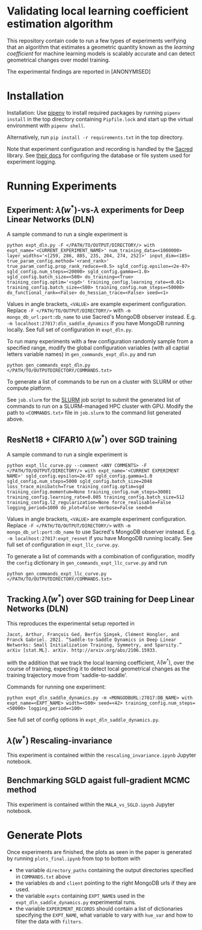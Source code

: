 # Validating local learning coefficient estimation algorithm
This repository contain code to run a few types of experiments verifying that an algorithm that estimates a geometric quantity known as the *learning coefficient* for machine learning models is scalably accurate and can detect geometrical changes over model training. 

The experimental findings are reported in [ANONYMISED]

# Installation 
Installation: Use [pipenv](https://pipenv.pypa.io/en/latest/) to install required packages by running `pipenv install` in the top directory containing `Pipfile.lock` and start up the virtual environment with `pipenv shell`. 

Alternatively, run `pip install -r requirements.txt` in the top directory. 

Note that experiment configuration and recording is handled by the [Sacred](https://sacred.readthedocs.io/en/stable/index.html) library. See [their docs](https://sacred.readthedocs.io/en/stable/observers.html) for configuring the database or file system used for experiment logging. 


# Running Experiments
## Experiment: $\hat{\lambda}(w^*)$-vs-$\lambda$ experiments for Deep Linear Networks (DLN)
A sample command to run a single experiment is 
```
python expt_dln.py -F </PATH/TO/OUTPUT/DIRECTORY/> with expt_name='<CURRENT_EXPERIMENT_NAME>' num_training_data=<1000000> layer_widths='<[259, 286, 885, 235, 204, 274, 252]>' input_dim=<185> true_param_config.method='<rand_rank>' true_param_config.prop_rank_reduce=<0.5> sgld_config.epsilon=<2e-07> sgld_config.num_steps=<20000> sgld_config.gamma=<1.0> sgld_config.batch_size=<500> do_training=<True> training_config.optim='<sgd>' training_config.learning_rate=<0.01> training_config.batch_size=<500> training_config.num_steps=<50000> do_functional_rank=<False> do_hessian_trace=<False> seed=<1>
```
Values in angle brackets, `<VALUE>` are example experiment configuration. Replace `-F </PATH/TO/OUTPUT/DIRECTORY/>` with `-m mongo_db_url:port:db_name` to use Sacred's MongoDB observer instead. E.g. `-m localhost:27017:dln_saddle_dynamics` if you have MongoDB running locally. See full set of configuration in `expt_dln.py`. 


To run many experiments with a few configuration randomly sample from a specified range, modify the global configuration variables (with all captial letters variable names) in `gen_commands_expt_dln.py` and run 
```
python gen_commands_expt_dln.py </PATH/TO/OUTPUTDIRECTORY/COMMANDS.txt>
```
To generate a list of commands to be run on a cluster with SLURM or other compute platform.

See `job.slurm` for the [SLURM](https://slurm.schedmd.com/sbatch.html) job script to submit the generated list of commands to run on a SLURM-managed HPC cluster with GPU. Modify the path to `<COMMANDS.txt>` file in `job.slurm` to the command list generated above. 


## ResNet18 + CIFAR10 $\hat{\lambda}(w^*)$ over SGD training
A sample command to run a single experiment is 
```
python expt_llc_curve.py --comment <ANY COMMENTS> -F </PATH/TO/OUTPUT/DIRECTORY/> with expt_name='<CURRENT EXPERIMENT NAME>' sgld_config.epsilon=2e-07 sgld_config.gamma=1.0 sgld_config.num_steps=5000 sgld_config.batch_size=2048 loss_trace_minibatch=True training_config.optim=sgd training_config.momentum=None training_config.num_steps=30001 training_config.learning_rate=0.005 training_config.batch_size=512 training_config.l2_regularization=None force_realisable=False logging_period=1000 do_plot=False verbose=False seed=0
```
Values in angle brackets, `<VALUE>` are example experiment configuration. Replace `-F </PATH/TO/OUTPUT/DIRECTORY/>` with `-m mongo_db_url:port:db_name` to use Sacred's MongoDB observer instead. E.g. `-m localhost:27017:expt_resnet` if you have MongoDB running locally. See full set of configuration in `expt_llc_curve.py`. 

To generate a list of commands with a combination of configuration, modify the `config` dictionary in `gen_commands_expt_llc_curve.py` and run 
```
python gen_commands_expt_llc_curve.py </PATH/TO/OUTPUTDIRECTORY/COMMANDS.txt>
```



## Tracking $\hat{\lambda}(w^*)$ over SGD training for Deep Linear Networks (DLN)
This reproduces the experimental setup reported in 
```
Jacot, Arthur, François Ged, Berfin Şimşek, Clément Hongler, and Franck Gabriel. 2021. “Saddle-to-Saddle Dynamics in Deep Linear Networks: Small Initialization Training, Symmetry, and Sparsity.” arXiv [stat.ML]. arXiv. http://arxiv.org/abs/2106.15933.
```
with the addition that we track the local learning coefficient, $\hat{\lambda}(w^*)$, over the course of training, expecting it to detect local geometrical changes as the training trajectory move from 'saddle-to-saddle'. 

Commands for running one experiment: 
```
python expt_dln_saddle_dynamics.py -m <MONGODBURL:27017:DB_NAME> with expt_name=<EXPT_NAME> width=<500> seed=<42> training_config.num_steps=<50000> logging_period=<100> 
```
See full set of config options in `expt_dln_saddle_dynamics.py`. 

## $\hat{\lambda}(w^*)$ Rescaling-invariance
This experiment is contained within the `rescaling_invariance.ipynb` Jupyter notebook. 

## Benchmarking SGLD agaist full-gradient MCMC method
This experiment is contained within the `MALA_vs_SGLD.ipynb` Jupyter notebook. 



# Generate Plots
Once experiments are finished, the plots as seen in the paper is generated by running `plots_final.ipynb` from top to bottom with 
- the variable `directory_paths` containing the output directories specified in `COMMANDS.txt` above
- the variables `db` and `client` pointing to the right MongoDB urls if they are used. 
- the variable `expts` containing `EXPT_NAME`s used in the `expt_dln_saddle_dynamics.py` experimental runs. 
- the variable `EXPERIMENT_RECORDS` should contain a list of dictionaries specifying the `EXPT_NAME`, what variable to vary with `hue_var` and how to filter the data with `filters`.
